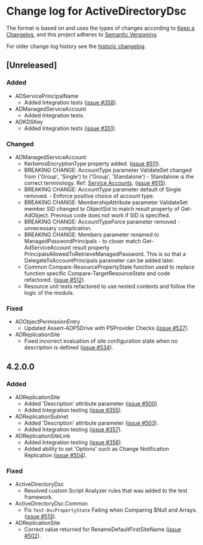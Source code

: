 # Change log for ActiveDirectoryDsc

The format is based on and uses the types of changes according to [Keep a Changelog](https://keepachangelog.com/en/1.0.0/),
and this project adheres to [Semantic Versioning](https://semver.org/spec/v2.0.0.html).

For older change log history see the [historic changelog](HISTORIC_CHANGELOG.md).

## [Unreleased]

### Added

- ADServicePrincipalName
  - Added Integration tests ([issue #358](https://github.com/PowerShell/ActiveDirectoryDsc/issues/358)).
- ADManagedServiceAccount
  - Added Integration tests.
- ADKDSKey
  - Added Integration tests ([issue #351](https://github.com/PowerShell/ActiveDirectoryDsc/issues/351)).

### Changed

- ADManagedServiceAccount
  - KerberosEncryptionType property added. ([issue #511](https://github.com/PowerShell/ActiveDirectoryDsc/issues/511)).
  - BREAKING CHANGE: AccountType parameter ValidateSet changed from ('Group', 'Single') to ('Group', 'Standalone') - Standalone is the correct terminology. Ref: [Service Accounts](https://docs.microsoft.com/en-us/windows/security/identity-protection/access-control/service-accounts).
  ([issue #515](https://github.com/PowerShell/ActiveDirectoryDsc/issues/515)).
  - BREAKING CHANGE: AccountType parameter default of Single removed. - Enforce positive choice of account type.
  - BREAKING CHANGE: MembershipAttribute parameter ValidateSet member SID changed to ObjectSid to match result property of Get-AdObject. Previous code does not work if SID is specified.
  - BREAKING CHANGE: AccountTypeForce parameter removed - unnecessary complication.
  - BREAKING CHANGE: Members parameter renamed to ManagedPasswordPrincipals - to closer match Get-AdServiceAccount result property PrincipalsAllowedToRetrieveManagedPassword. This is so that a DelegateToAccountPrincipals parameter can be added later.
  - Common Compare-ResourcePropertyState function used to replace function specific Compare-TargetResourceState and code refactored.
  ([issue #512](https://github.com/PowerShell/ActiveDirectoryDsc/issues/512)).
  - Resource unit tests refactored to use nested contexts and follow the logic of the module.

### Fixed

- ADObjectPermissionEntry
  - Updated Assert-ADPSDrive with PSProvider Checks ([issue #527](https://github.com/PowerShell/ActiveDirectoryDsc/issues/527)).
- ADReplicationSite
  - Fixed incorrect evaluation of site configuration state when no description is defined ([issue #534](https://github.com/dsccommunity/ActiveDirectoryDsc/issues/534)).

## 4.2.0.0

### Added

- ADReplicationSite
  - Added 'Description' attribute parameter ([issue #500](https://github.com/PowerShell/ActiveDirectoryDsc/issues/500)).
  - Added Integration testing ([issue #355](https://github.com/PowerShell/ActiveDirectoryDsc/issues/355)).
- ADReplicationSubnet
  - Added 'Description' attribute parameter ([issue #503](https://github.com/PowerShell/ActiveDirectoryDsc/issues/500)).
  - Added Integration testing ([issue #357](https://github.com/PowerShell/ActiveDirectoryDsc/issues/357)).
- ADReplicationSiteLink
  - Added Integration testing ([issue #356](https://github.com/PowerShell/ActiveDirectoryDsc/issues/356)).
  - Added ability to set 'Options' such as Change Notification Replication ([issue #504](https://github.com/PowerShell/ActiveDirectoryDsc/issues/504)).

### Fixed

- ActiveDirectoryDsc
  - Resolved custom Script Analyzer rules that was added to the test framework.
- ActiveDirectoryDsc.Common
  - Fix `Test-DscPropertyState` Failing when Comparing $Null and Arrays. ([issue #513](https://github.com/PowerShell/ActiveDirectoryDsc/issues/513)).
- ADReplicationSite
  - Correct value returned for RenameDefaultFirstSiteName ([issue #502](https://github.com/PowerShell/ActiveDirectoryDsc/issues/502)).
